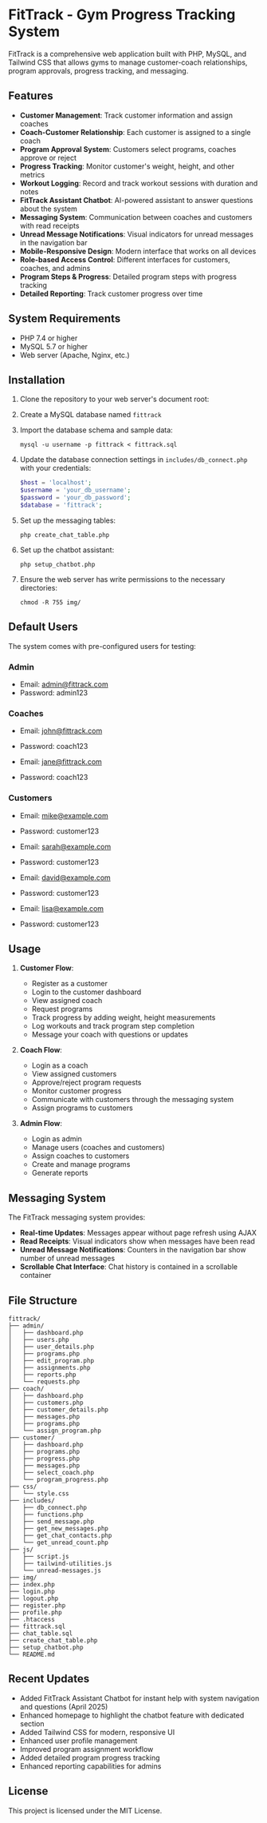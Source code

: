 # FitTrack - Gym Progress Tracking System

FitTrack is a comprehensive web application built with PHP, MySQL, and Tailwind CSS that allows gyms to manage customer-coach relationships, program approvals, progress tracking, and messaging.

## Features

- **Customer Management**: Track customer information and assign coaches
- **Coach-Customer Relationship**: Each customer is assigned to a single coach
- **Program Approval System**: Customers select programs, coaches approve or reject
- **Progress Tracking**: Monitor customer's weight, height, and other metrics
- **Workout Logging**: Record and track workout sessions with duration and notes
- **FitTrack Assistant Chatbot**: AI-powered assistant to answer questions about the system
- **Messaging System**: Communication between coaches and customers with read receipts
- **Unread Message Notifications**: Visual indicators for unread messages in the navigation bar
- **Mobile-Responsive Design**: Modern interface that works on all devices
- **Role-based Access Control**: Different interfaces for customers, coaches, and admins
- **Program Steps & Progress**: Detailed program steps with progress tracking
- **Detailed Reporting**: Track customer progress over time

## System Requirements

- PHP 7.4 or higher
- MySQL 5.7 or higher
- Web server (Apache, Nginx, etc.)

## Installation

1. Clone the repository to your web server's document root:

2. Create a MySQL database named `fittrack`

3. Import the database schema and sample data:
   ```
   mysql -u username -p fittrack < fittrack.sql
   ```

4. Update the database connection settings in `includes/db_connect.php` with your credentials:
   ```php
   $host = 'localhost';
   $username = 'your_db_username';
   $password = 'your_db_password';
   $database = 'fittrack';
   ```

5. Set up the messaging tables:
   ```
   php create_chat_table.php
   ```

6. Set up the chatbot assistant:
   ```
   php setup_chatbot.php
   ```

7. Ensure the web server has write permissions to the necessary directories:
   ```
   chmod -R 755 img/
   ```

## Default Users

The system comes with pre-configured users for testing:

### Admin
- Email: admin@fittrack.com
- Password: admin123

### Coaches
- Email: john@fittrack.com
- Password: coach123

- Email: jane@fittrack.com
- Password: coach123

### Customers
- Email: mike@example.com
- Password: customer123

- Email: sarah@example.com
- Password: customer123

- Email: david@example.com
- Password: customer123

- Email: lisa@example.com
- Password: customer123

## Usage

1. **Customer Flow**:
   - Register as a customer
   - Login to the customer dashboard
   - View assigned coach
   - Request programs
   - Track progress by adding weight, height measurements
   - Log workouts and track program step completion
   - Message your coach with questions or updates

2. **Coach Flow**:
   - Login as a coach
   - View assigned customers
   - Approve/reject program requests
   - Monitor customer progress
   - Communicate with customers through the messaging system
   - Assign programs to customers

3. **Admin Flow**:
   - Login as admin
   - Manage users (coaches and customers)
   - Assign coaches to customers
   - Create and manage programs
   - Generate reports

## Messaging System

The FitTrack messaging system provides:

- **Real-time Updates**: Messages appear without page refresh using AJAX
- **Read Receipts**: Visual indicators show when messages have been read
- **Unread Message Notifications**: Counters in the navigation bar show number of unread messages
- **Scrollable Chat Interface**: Chat history is contained in a scrollable container

## File Structure

```
fittrack/
├── admin/
│   ├── dashboard.php
│   ├── users.php
│   ├── user_details.php
│   ├── programs.php
│   ├── edit_program.php
│   ├── assignments.php
│   ├── reports.php
│   └── requests.php
├── coach/
│   ├── dashboard.php
│   ├── customers.php
│   ├── customer_details.php
│   ├── messages.php
│   ├── programs.php
│   └── assign_program.php
├── customer/
│   ├── dashboard.php
│   ├── programs.php
│   ├── progress.php
│   ├── messages.php
│   ├── select_coach.php
│   └── program_progress.php
├── css/
│   └── style.css
├── includes/
│   ├── db_connect.php
│   ├── functions.php
│   ├── send_message.php
│   ├── get_new_messages.php
│   ├── get_chat_contacts.php
│   └── get_unread_count.php
├── js/
│   ├── script.js
│   ├── tailwind-utilities.js
│   └── unread-messages.js
├── img/
├── index.php
├── login.php
├── logout.php
├── register.php
├── profile.php
├── .htaccess
├── fittrack.sql
├── chat_table.sql
├── create_chat_table.php
├── setup_chatbot.php
└── README.md
```

## Recent Updates

- Added FitTrack Assistant Chatbot for instant help with system navigation and questions (April 2025)
- Enhanced homepage to highlight the chatbot feature with dedicated section
- Added Tailwind CSS for modern, responsive UI
- Enhanced user profile management
- Improved program assignment workflow
- Added detailed program progress tracking
- Enhanced reporting capabilities for admins

## License

This project is licensed under the MIT License.